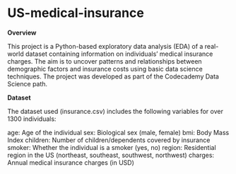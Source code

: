 # US-medical-insurance

**Overview**

This project is a Python-based exploratory data analysis (EDA) of a real-world dataset containing information on individuals’ medical insurance charges. The aim is to uncover patterns and relationships between demographic factors and insurance costs using basic data science techniques. The project was developed as part of the Codecademy Data Science path.

**Dataset**

The dataset used (insurance.csv) includes the following variables for over 1300 individuals:

age: Age of the individual
sex: Biological sex (male, female)
bmi: Body Mass Index
children: Number of children/dependents covered by insurance
smoker: Whether the individual is a smoker (yes, no)
region: Residential region in the US (northeast, southeast, southwest, northwest)
charges: Annual medical insurance charges (in USD)

